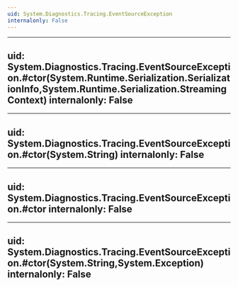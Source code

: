 ```yaml
---
uid: System.Diagnostics.Tracing.EventSourceException
internalonly: False
---
```


---
uid: System.Diagnostics.Tracing.EventSourceException.#ctor(System.Runtime.Serialization.SerializationInfo,System.Runtime.Serialization.StreamingContext)
internalonly: False
---

---
uid: System.Diagnostics.Tracing.EventSourceException.#ctor(System.String)
internalonly: False
---

---
uid: System.Diagnostics.Tracing.EventSourceException.#ctor
internalonly: False
---

---
uid: System.Diagnostics.Tracing.EventSourceException.#ctor(System.String,System.Exception)
internalonly: False
---
